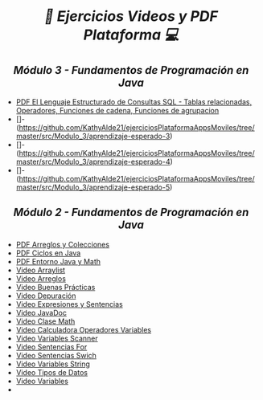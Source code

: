 **_<h1 align="center">:vulcan_salute: Ejercicios Videos y PDF Plataforma :computer:</h1>_**
**_<h2 align="center">Módulo 3 - Fundamentos de Programación en Java</h2>_**

- [PDF El Lenguaje Estructurado de Consultas SQL - Tablas relacionadas, Operadores, Funciones de cadena, Funciones de agrupacion](https://github.com/KathyAlde21/ejerciciosPlataformaAppsMoviles/tree/master/src/Modulo_3/aprendizaje-esperado-2)
- []-(https://github.com/KathyAlde21/ejerciciosPlataformaAppsMoviles/tree/master/src/Modulo_3/aprendizaje-esperado-3)
- []-(https://github.com/KathyAlde21/ejerciciosPlataformaAppsMoviles/tree/master/src/Modulo_3/aprendizaje-esperado-4)
- []-(https://github.com/KathyAlde21/ejerciciosPlataformaAppsMoviles/tree/master/src/Modulo_3/aprendizaje-esperado-5)


**_<h2 align="center">Módulo 2 - Fundamentos de Programación en Java</h2>_**

- [PDF Arreglos y Colecciones](https://github.com/KathyAlde21/ejerciciosPlataformaAppsMoviles/tree/master/src/Modulo_2/pdfArreglosyColecciones)
- [PDF Ciclos en Java](https://github.com/KathyAlde21/ejerciciosPlataformaAppsMoviles/tree/master/src/Modulo_2/pdfCiclosEnJava)
- [PDF Entorno Java y Math](https://github.com/KathyAlde21/ejerciciosPlataformaAppsMoviles/tree/master/src/Modulo_2/pdfEntornoJava)
- [Video Arraylist](https://github.com/KathyAlde21/ejerciciosPlataformaAppsMoviles/tree/master/src/Modulo_2/videoArrayList)
- [Video Arreglos](https://github.com/KathyAlde21/ejerciciosPlataformaAppsMoviles/tree/master/src/Modulo_2/videoArreglos)
- [Video Buenas Prácticas](https://github.com/KathyAlde21/ejerciciosPlataformaAppsMoviles/tree/master/src/Modulo_2/videoBuenasPracticas)
- [Video Depuración](https://github.com/KathyAlde21/ejerciciosPlataformaAppsMoviles/tree/master/src/Modulo_2/videoDepuracion)
- [Video Expresiones y Sentencias](https://github.com/KathyAlde21/ejerciciosPlataformaAppsMoviles/tree/Modulo_2/master/src/videoExpresionesySentenciasIf)
- [Video JavaDoc](https://github.com/KathyAlde21/ejerciciosPlataformaAppsMoviles/blob/master/src/Modulo_2/videoJavaDoc/JavaDocParametros.java)
- [Video Clase Math](https://github.com/KathyAlde21/ejerciciosPlataformaAppsMoviles/tree/master/src/Modulo_2/Modulo_2/videoMath)
- [Video Calculadora Operadores Variables](https://github.com/KathyAlde21/ejerciciosPlataformaAppsMoviles/Modulo_2/tree/master/src/videoOperadoresVariables)
- [Video Variables Scanner](https://github.com/KathyAlde21/ejerciciosPlataformaAppsMoviles/tree/master/src/Modulo_2/videoScanner)
- [Video Sentencias For](https://github.com/KathyAlde21/ejerciciosPlataformaAppsMoviles/tree/master/src/Modulo_2/videoSentenciasFor)
- [Video Sentencias Swich](https://github.com/KathyAlde21/ejerciciosPlataformaAppsMoviles/tree/master/src/Modulo_2/videoSentenciasSwich)
- [Video Variables String](https://github.com/KathyAlde21/ejerciciosPlataformaAppsMoviles/tree/master/src/Modulo_2/videoString)
- [Video Tipos de Datos](https://github.com/KathyAlde21/ejerciciosPlataformaAppsMoviles/tree/master/src/Modulo_2/videoTiposDeDatos)
- [Video Variables](https://github.com/KathyAlde21/ejerciciosPlataformaAppsMoviles/tree/master/src/Modulo_2/videoVariables)
- []()

